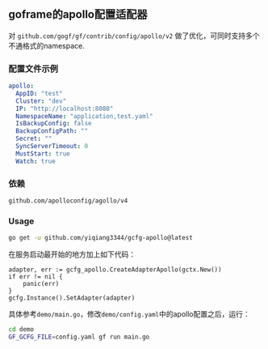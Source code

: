 ## goframe的apollo配置适配器
对 `github.com/gogf/gf/contrib/config/apollo/v2` 做了优化，可同时支持多个不通格式的namespace.

### 配置文件示例

```yaml
apollo:
  AppID: "test"
  Cluster: "dev"
  IP: "http://localhost:8080"
  NamespaceName: "application,test.yaml"
  IsBackupConfig: false
  BackupConfigPath: ""
  Secret: ""
  SyncServerTimeout: 0
  MustStart: true
  Watch: true
```

### 依赖
`github.com/apolloconfig/agollo/v4`

### Usage

```bash
go get -u github.com/yiqiang3344/gcfg-apollo@latest
```

在服务启动最开始的地方加上如下代码：

```
adapter, err := gcfg_apollo.CreateAdapterApollo(gctx.New())
if err != nil {
    panic(err)
}
gcfg.Instance().SetAdapter(adapter)
```

具体参考`demo/main.go`，修改`demo/config.yaml`中的apollo配置之后，运行：
```bash
cd demo
GF_GCFG_FILE=config.yaml gf run main.go
```